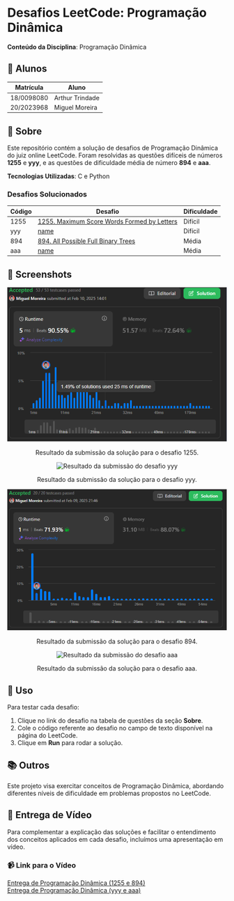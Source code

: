 # Desafios LeetCode: Programação Dinâmica
 
**Conteúdo da Disciplina**: Programação Dinâmica 

## 👥 Alunos
| Matrícula   | Aluno           |
|-------------|------------------|
| 18/0098080  | Arthur Trindade  |
| 20/2023968  | Miguel Moreira   |

## 📝 Sobre
Este repositório contém a solução de desafios de Programação Dinâmica do juiz online LeetCode. Foram resolvidas as questões difíceis de números **1255** e **yyy**, e as questões de dificuldade média de número **894** e **aaa**.

**Tecnologias Utilizadas**: C e Python

### Desafios Solucionados
| Código | Desafio                                                                                                      | Dificuldade |
|--------|--------------------------------------------------------------------------------------------------------------|-------------|
| 1255    | [1255. Maximum Score Words Formed by Letters](https://leetcode.com/problems/maximum-score-words-formed-by-letters/description/) | Difícil     |
| yyy    | [name](link) | Difícil     |
| 894    | [894. All Possible Full Binary Trees](https://leetcode.com/problems/all-possible-full-binary-trees/description/) | Média     |
| aaa    | [name](link) | Média     |

## 📸 Screenshots
<p align="center">
  <img src="img/1255.png" alt="Resultado da submissão do desafio 1255">
</p>

<p align="center">
  Resultado da submissão da solução para o desafio 1255.
</p>

<p align="center">
  <img src="img/yyy.jpeg" alt="Resultado da submissão do desafio yyy">
</p>

<p align="center">
  Resultado da submissão da solução para o desafio yyy.
</p>

<p align="center">
  <img src="img/894.png" alt="Resultado da submissão do desafio 894">
</p>

<p align="center">
  Resultado da submissão da solução para o desafio 894.
</p>

<p align="center">
  <img src="img/aaa.jpeg" alt="Resultado da submissão do desafio aaa">
</p>

<p align="center">
  Resultado da submissão da solução para o desafio aaa.
</p>


## 🚀 Uso
Para testar cada desafio:
1. Clique no link do desafio na tabela de questões da seção **Sobre**.
2. Cole o código referente ao desafio no campo de texto disponível na página do LeetCode.
3. Clique em **Run** para rodar a solução.

## 📚 Outros
  Este projeto visa exercitar conceitos de Programação Dinâmica, abordando diferentes níveis de dificuldade em problemas propostos no LeetCode.

## 🎥 Entrega de Vídeo

Para complementar a explicação das soluções e facilitar o entendimento dos conceitos aplicados em cada desafio, incluímos uma apresentação em vídeo.

### 📹 Link para o Vídeo
[Entrega de Programação Dinâmica (1255 e 894)](link) <br>
[Entrega de Programação Dinâmica (yyy e aaa)](link)
